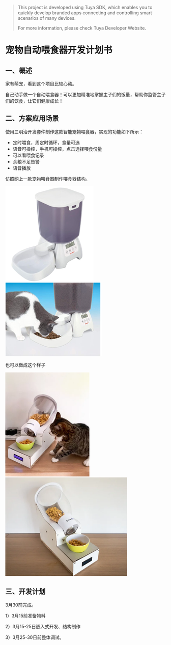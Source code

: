 

> This project is developed using Tuya SDK, which enables you to quickly develop branded apps connecting and controlling smart scenarios of many devices.       
>
> For more information, please check Tuya Developer Website.

# 宠物自动喂食器开发计划书

## 一、概述

家有萌宠，看到这个项目比较心动。

自己动手做一个自动喂食器！可以更加精准地掌握主子们的饭量，帮助你监管主子们的饮食，让它们健康成长！

## 二、方案应用场景

使用三明治开发套件制作这款智能宠物喂食器，实现的功能如下所示：

- 定时喂食，周定时循环，食量可选
- 语音可操控，手机可操控，点击选择喂食份量
- 可以看喂食记录
- 余粮不足告警
- 语音播放

仿照网上一款宠物喂食器制作喂食器结构。

<img src="https://github.com/witsoft001/pet_feeder/blob/main/image-20210305224036338.png" alt="image-20210305224036338" style="zoom:50%;" />

<img src="https://github.com/witsoft001/pet_feeder/blob/main/image-20210305224240373.png" alt="image-20210305224240373" style="zoom:50%;" />

也可以做成这个样子

<img src="https://github.com/witsoft001/pet_feeder/blob/main/image-20210305225431987.png" alt="image-20210305225431987" style="zoom:67%;" /><img src="https://github.com/witsoft001/pet_feeder/blob/main/image-20210305225502364.png" alt="image-20210305225502364" style="zoom: 67%;" />

## 三、开发计划

3月30前完成。

1）3月15前准备物料

2）3月15-25日嵌入式开发、结构制作

3）3月25-30日前整体调试。
